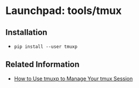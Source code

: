 # Launchpad: tools/tmux

## Installation
  * `pip install --user tmuxp`

## Related Information
  * [How to Use tmuxp to Manage Your tmux Session](https://betterprogramming.pub/how-to-use-tmuxp-to-manage-your-tmux-session-614b6d42d6b6)